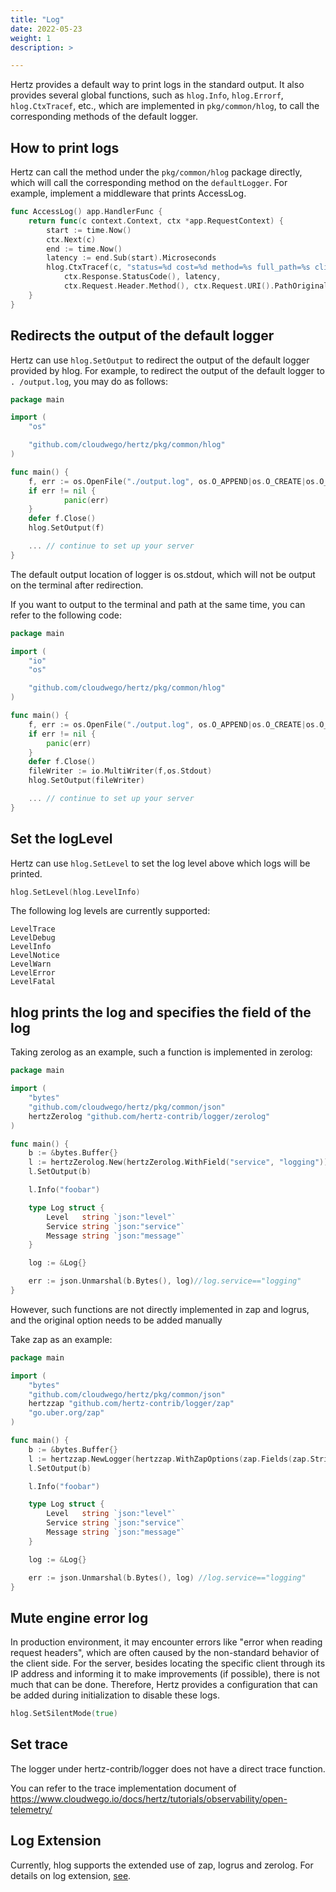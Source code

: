 ```yaml
---
title: "Log"
date: 2022-05-23
weight: 1
description: >

---
```


Hertz provides a default way to print logs in the standard output. It also provides several global functions, such as `hlog.Info`, `hlog.Errorf`, `hlog.CtxTracef`, etc., which are implemented in `pkg/common/hlog`, to call the corresponding methods of the default logger.

## How to print logs

Hertz can call the method under the `pkg/common/hlog` package directly, which will call the corresponding method on the `defaultLogger`. For example, implement a middleware that prints AccessLog.

```go
func AccessLog() app.HandlerFunc {
	return func(c context.Context, ctx *app.RequestContext) {
		start := time.Now()
		ctx.Next(c)
		end := time.Now()
		latency := end.Sub(start).Microseconds
		hlog.CtxTracef(c, "status=%d cost=%d method=%s full_path=%s client_ip=%s host=%s",
			ctx.Response.StatusCode(), latency,
			ctx.Request.Header.Method(), ctx.Request.URI().PathOriginal(), ctx.ClientIP(), ctx.Request.Host())
	}
}
```

## Redirects the output of the default logger

Hertz can use `hlog.SetOutput` to redirect the output of the default logger provided by hlog.
For example, to redirect the output of the default logger to `. /output.log`, you may do as follows:

```go
package main

import (
    "os"

    "github.com/cloudwego/hertz/pkg/common/hlog"
)

func main() {
    f, err := os.OpenFile("./output.log", os.O_APPEND|os.O_CREATE|os.O_WRONLY, 0644)
    if err != nil {
            panic(err)
    }
    defer f.Close()
    hlog.SetOutput(f)

    ... // continue to set up your server
}
```

The default output location of logger is os.stdout, which will not be output on the terminal after redirection.

If you want to output to the terminal and path at the same time, you can refer to the following code:

```go
package main

import (
    "io"
    "os"

    "github.com/cloudwego/hertz/pkg/common/hlog"
)

func main() {
    f, err := os.OpenFile("./output.log", os.O_APPEND|os.O_CREATE|os.O_WRONLY, 0644)
    if err != nil {
        panic(err)
    }
    defer f.Close()
    fileWriter := io.MultiWriter(f,os.Stdout)
    hlog.SetOutput(fileWriter)

    ... // continue to set up your server
}
```

## Set the logLevel

Hertz can use `hlog.SetLevel` to set the log level above which logs will be printed.

```go
hlog.SetLevel(hlog.LevelInfo)
```

The following log levels are currently supported:

```text
LevelTrace
LevelDebug
LevelInfo
LevelNotice
LevelWarn
LevelError
LevelFatal
```
## hlog prints the log and specifies the field of the log

Taking zerolog as an example, such a function is implemented in zerolog:

```go
package main

import (
    "bytes"
    "github.com/cloudwego/hertz/pkg/common/json"
    hertzZerolog "github.com/hertz-contrib/logger/zerolog"
)

func main() {
    b := &bytes.Buffer{}
    l := hertzZerolog.New(hertzZerolog.WithField("service", "logging"))
    l.SetOutput(b)

    l.Info("foobar")

    type Log struct {
        Level   string `json:"level"`
        Service string `json:"service"`
        Message string `json:"message"`
    }

    log := &Log{}

    err := json.Unmarshal(b.Bytes(), log)//log.service=="logging"
}
```
However, such functions are not directly implemented in zap and logrus, and the original option needs to be added manually

Take zap as an example:
```go
package main

import (
	"bytes"
	"github.com/cloudwego/hertz/pkg/common/json"
	hertzzap "github.com/hertz-contrib/logger/zap"
	"go.uber.org/zap"
)

func main() {
	b := &bytes.Buffer{}
	l := hertzzap.NewLogger(hertzzap.WithZapOptions(zap.Fields(zap.String("service", "logging"))))
	l.SetOutput(b)

	l.Info("foobar")

	type Log struct {
		Level   string `json:"level"`
		Service string `json:"service"`
		Message string `json:"message"`
	}

	log := &Log{}

	err := json.Unmarshal(b.Bytes(), log) //log.service=="logging"
}
```
## Mute engine error log
In production environment, it may encounter errors like "error when reading request headers", which are often caused by the non-standard behavior of the client side. For the server, besides locating the specific client through its IP address and informing it to make improvements (if possible), there is not much that can be done. Therefore, Hertz provides a configuration that can be added during initialization to disable these logs.

```go
hlog.SetSilentMode(true)
```
## Set trace
The logger under hertz-contrib/logger does not have a direct trace function.

You can refer to the trace implementation document of https://www.cloudwego.io/docs/hertz/tutorials/observability/open-telemetry/
## Log Extension

Currently, hlog supports the extended use of zap, logrus and zerolog. For details on log extension, [see](https://www.cloudwego.io/docs/hertz/tutorials/framework-exten/log/).
